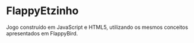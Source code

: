 # FlappyEtzinho
Jogo construído em JavaScript e HTML5, utilizando os mesmos conceitos apresentados em FlappyBird.
